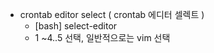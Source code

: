 - crontab editor select ( crontab 에디터 셀렉트 )
  - [bash] select-editor
  - 1 ~4..5 선택, 일반적으로는 vim 선택 
  
